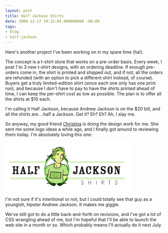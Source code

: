 ```yaml
---
layout: post
title: Half Jackson Shirts
date: 2009-12-17 19:15:03.000000000 -06:00
tags:
- blog
- half-jackson
---
```

Here's another project I've been working on in my spare time (ha!).

The concept is a t-shirt store that works on a pre-order basis. Every week, I post 1 to 3 new t-shirt designs, with an ordering deadline. If enough pre-orders come in, the shirt is printed and shipped out, and if not, all the orders are refunded (with an option to pick a different shirt instead, of course). Buyers get a truly limited-edition shirt (since each one only has one print run), and because I don't have to pay to have the shirts printed ahead of time, I can keep the per-shirt cost as low as possible. The plan is to offer all the shirts at $10 each.

I'm calling it Half Jackson, because Andrew Jackson is on the $20 bill, and all the shirts are....half a Jackson. Get it? Eh? Eh? Ah, I slay me.

So anyway, my good friend <a href="http://www.horizonscape.com/delphinity">Christina</a> is doing the design work for me. She sent me some logo ideas a while ago, and I finally got around to reviewing them today. I'm absolutely loving this one:

<img src="/uploads/2009/12/hjlogo.png" />

I'm not sure if it's intentional or not, but I could totally see that guy as a youngish, hipster Andrew Jackson. It makes me giggle.

We've still got to do a little back-and-forth on revisions, and I've got a lot of CSS wrangling ahead of me, but I'm hopeful that I'll be able to launch the web site in a month or so. Which probably means I'll actually do it next July.
